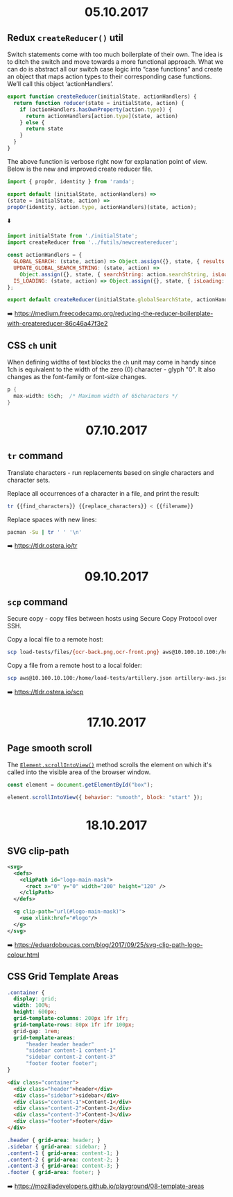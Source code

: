 <h1 align="center">05.10.2017</h1>

## Redux `createReducer()` util

Switch statements come with too much boilerplate of their own.
The idea is to ditch the switch and move towards a more functional approach.
What we can do is abstract all our switch case logic into “case functions” and create an object that maps action types to their corresponding case functions. We’ll call this object ‘actionHandlers’.

```js
export function createReducer(initialState, actionHandlers) {
  return function reducer(state = initialState, action) {
    if (actionHandlers.hasOwnProperty(action.type)) {
      return actionHandlers[action.type](state, action)
    } else {
      return state
    }
  }
}
```

The above function is verbose right now for explanation point of view. Below is the new and improved create reducer file.

```js
import { propOr, identity } from 'ramda';

export default (initialState, actionHandlers) =>
(state = initialState, action) =>
propOr(identity, action.type, actionHandlers)(state, action);
```

:arrow_down:

```js
import initialState from './initialState';
import createReducer from '../futils/newcreatereducer';

const actionHandlers = {
  GLOBAL_SEARCH: (state, action) => Object.assign({}, state, { results: action.results }),
  UPDATE_GLOBAL_SEARCH_STRING: (state, action) =>
    Object.assign({}, state, { searchString: action.searchString, isLoading: true }),
  IS_LOADING: (state, action) => Object.assign({}, state, { isLoading: action.bool })
};

export default createReducer(initialState.globalSearchState, actionHandlers);
```

:arrow_right: https://medium.freecodecamp.org/reducing-the-reducer-boilerplate-with-createreducer-86c46a47f3e2

## CSS `ch` unit

When defining widths of text blocks the `ch` unit may come in handy since 1ch is equivalent to the width of the zero (0) character - glyph "0". It also changes as the font-family or font-size changes.

```cs
p {
  max-width: 65ch;  /* Maximum width of 65characters */
}
```

<h1 align="center">07.10.2017</h1>

## `tr` command

Translate characters - run replacements based on single characters and character sets.

Replace all occurrences of a character in a file, and print the result:

```sh
tr {{find_characters}} {{replace_characters}} < {{filename}}
```

Replace spaces with new lines:

```sh
pacman -Su | tr ' ' '\n'
```

:arrow_right: https://tldr.ostera.io/tr

<h1 align="center">09.10.2017</h1>

## `scp` command

Secure copy - copy files between hosts using Secure Copy Protocol over SSH.

Copy a local file to a remote host:

```sh
scp load-tests/files/{ocr-back.png,ocr-front.png} aws@10.100.10.100:/home/load-tests/
```

Copy a file from a remote host to a local folder:

```sh
scp aws@10.100.10.100:/home/load-tests/artillery.json artillery-aws.json
```

:arrow_right: https://tldr.ostera.io/scp

<h1 align="center">17.10.2017</h1>

## Page smooth scroll

The [`Element.scrollIntoView()`](https://developer.mozilla.org/en-US/docs/Web/API/Element/scrollIntoView) method scrolls the element on which it's called into the visible area of the browser window.

```js
const element = document.getElementById("box");

element.scrollIntoView({ behavior: "smooth", block: "start" });
```

<h1 align="center">18.10.2017</h1>

## SVG clip-path

```svg
<svg>
  <defs>
    <clipPath id="logo-main-mask">
      <rect x="0" y="0" width="200" height="120" />
    </clipPath>
  </defs>

  <g clip-path="url(#logo-main-mask)">          
    <use xlink:href="#logo"/>
  </g>
</svg>
```

:arrow_right: https://eduardoboucas.com/blog/2017/09/25/svg-clip-path-logo-colour.html

## CSS Grid Template Areas

```css
.container {
  display: grid;
  width: 100%;
  height: 600px;
  grid-template-columns: 200px 1fr 1fr;
  grid-template-rows: 80px 1fr 1fr 100px;
  grid-gap: 1rem;
  grid-template-areas:
      "header header header"
      "sidebar content-1 content-1"
      "sidebar content-2 content-3"
      "footer footer footer";
}
```

```html
<div class="container">
  <div class="header">header</div>
  <div class="sidebar">sidebar</div>
  <div class="content-1">Content-1</div>
  <div class="content-2">Content-2</div>
  <div class="content-3">Content-3</div>
  <div class="footer">footer</div>
</div>
```

```css
.header { grid-area: header; }
.sidebar { grid-area: sidebar; }
.content-1 { grid-area: content-1; }
.content-2 { grid-area: content-2; }
.content-3 { grid-area: content-3; }
.footer { grid-area: footer; }
```

:arrow_right: https://mozilladevelopers.github.io/playground/08-template-areas
